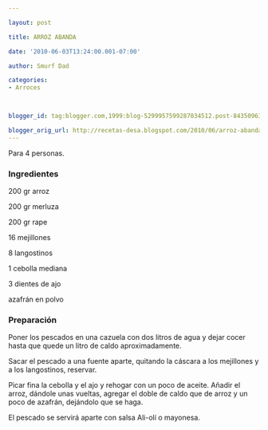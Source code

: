 ```yaml
---

layout: post

title: ARROZ ABANDA

date: '2010-06-03T13:24:00.001-07:00'

author: Smurf Dad

categories:
- Arroces



blogger_id: tag:blogger.com,1999:blog-5299957599287034512.post-8435096366829958999

blogger_orig_url: http://recetas-desa.blogspot.com/2010/06/arroz-abanda.html
---
```


Para 4 personas.

<h3>Ingredientes</h3>

200 gr arroz

200 gr merluza

200 gr rape

16 mejillones

8 langostinos

1 cebolla mediana

3 dientes de ajo

azafrán en polvo

<h3>Preparación</h3>

Poner los pescados en una cazuela con dos litros de agua y dejar cocer hasta que quede un litro de caldo aproximadamente.

Sacar el pescado a una fuente aparte, quitando la cáscara a los  mejillones y a los langostinos, reservar.

Picar fina la cebolla y el ajo y rehogar con un poco de aceite. Añadir el arroz, dándole unas vueltas, agregar el doble de caldo que de arroz y un poco de azafrán, dejándolo que se haga.

El pescado se servirá aparte con salsa Ali-olí o mayonesa.
